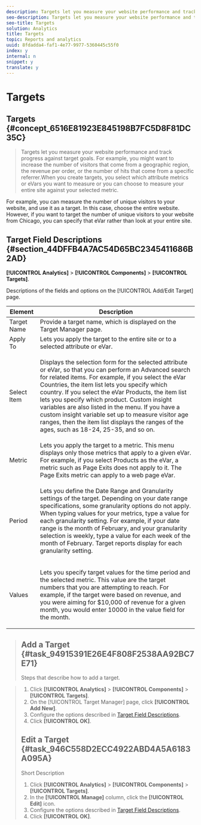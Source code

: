 ```yaml
---
description: Targets let you measure your website performance and track progress against target goals. For example, you might want to increase the number of visitors that come from a geographic region, the revenue per order, or the number of hits that come from a specific referrer.
seo-description: Targets let you measure your website performance and track progress against target goals. For example, you might want to increase the number of visitors that come from a geographic region, the revenue per order, or the number of hits that come from a specific referrer.
seo-title: Targets
solution: Analytics
title: Targets
topic: Reports and analytics
uuid: 8fdadda4-faf1-4e77-9977-5360445c55f0
index: y
internal: n
snippet: y
translate: y
---
```


# Targets

## Targets {#concept_6516E81923E845198B7FC5D8F81DC35C}
>Targets let you measure your website performance and track progress against target goals. For example, you might want to increase the number of visitors that come from a geographic region, the revenue per order, or the number of hits that come from a specific referrer.When you create targets, you select which attribute metrics or eVars you want to measure or you can choose to measure your entire site against your selected metric. 

For example, you can measure the number of unique visitors to your website, and use it as a target. In this case, choose the entire website. However, if you want to target the number of unique visitors to your website from Chicago, you can specify that eVar rather than look at your entire site. 

## Target Field Descriptions {#section_44DFFB4A7AC54D65BC2345411686B2AD}

**[!UICONTROL  Analytics]** > **[!UICONTROL  Components]** > **[!UICONTROL  Targets]**. 

Descriptions of the fields and options on the [!UICONTROL  Add/Edit Target] page. 

<table id="table_E08728BECC204DF59F0AC99957A68CAE"> 
 <thead> 
  <tr> 
   <th colname="col1" class="entry"> Element </th> 
   <th colname="col2" class="entry"> Description </th> 
  </tr> 
 </thead>
 <tbody> 
  <tr> 
   <td colname="col1"> Target Name </td> 
   <td colname="col2">Provide a target name, which is displayed on the <span class="wintitle"> Target Manager</span> page. </td> 
  </tr> 
  <tr> 
   <td colname="col1"> Apply To </td> 
   <td colname="col2"> Lets you apply the target to the entire site or to a selected attribute or eVar. </td> 
  </tr> 
  <tr> 
   <td colname="col1"> Select Item </td> 
   <td colname="col2"> <p>Displays the selection form for the selected attribute or eVar, so that you can perform an Advanced search for related items. For example, if you select the eVar <span class="uicontrol"> Countries</span>, the item list lets you specify which country. If you select the eVar <span class="uicontrol"> Products</span>, the item list lets you specify which product. Custom insight variables are also listed in the menu. If you have a custom insight variable set up to measure visitor age ranges, then the item list displays the ranges of the ages, such as 18-24, 25-35, and so on. </p> </td> 
  </tr> 
  <tr> 
   <td colname="col1"> Metric </td> 
   <td colname="col2">Lets you apply the target to a metric. This menu displays only those metrics that apply to a given eVar. For example, if you select <span class="uicontrol"> Products</span> as the eVar, a metric such as <span class="uicontrol"> Page Exits</span> does not apply to it. The <span class="uicontrol"> Page Exits</span> metric can apply to a web page eVar. </td> 
  </tr> 
  <tr> 
   <td colname="col1"> Period </td> 
   <td colname="col2"> <p>Lets you define the <span class="uicontrol"> Date Range</span> and <span class="uicontrol"> Granularity</span> settings of the target. Depending on your date range specifications, some granularity options do not apply. When typing values for your metrics, type a value for each granularity setting. For example, if your date range is the month of February, and your granularity selection is weekly, type a value for each week of the month of February. Target reports display for each granularity setting. </p> </td> 
  </tr> 
  <tr> 
   <td colname="col1"> Values </td> 
   <td colname="col2"> <p>Lets you specify target values for the time period and the selected metric. This value are the target numbers that you are attempting to reach. For example, if the target were based on revenue, and you were aiming for $10,000 of revenue for a given month, you would enter 10000 in the value field for the month. </p> </td> 
  </tr> 
 </tbody> 
</table>

>## Add a Target {#task_94915391E26E4F808F2538AA92BC7E71}
>Steps that describe how to add a target.
<!-- t_add_a_target.xml -->

>1. Click **[!UICONTROL  Analytics]** > **[!UICONTROL  Components]** > **[!UICONTROL  Targets]**.
>1. On the [!UICONTROL  Target Manager] page, click **[!UICONTROL  Add New]**.
>1. Configure the options described in [ Target Field Descriptions](../reports_analytics_bucket/targets.md#section_44DFFB4A7AC54D65BC2345411686B2AD).
>1. Click **[!UICONTROL  OK]**.
>## Edit a Target {#task_946C558D2ECC4922ABD4A5A6183A095A}
>Short Description
>1. Click **[!UICONTROL  Analytics]** > **[!UICONTROL  Components]** > **[!UICONTROL  Targets]**.
>1. In the **[!UICONTROL  Manage]** column, click the **[!UICONTROL  Edit]** icon.
>1. Configure the options described in [ Target Field Descriptions](../reports_analytics_bucket/targets.md#section_44DFFB4A7AC54D65BC2345411686B2AD).
>1. Click **[!UICONTROL  OK]**.
